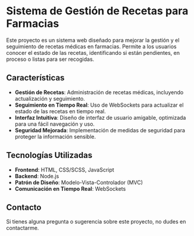# Sistema de Gestión de Recetas para Farmacias

Este proyecto es un sistema web diseñado para mejorar la gestión y el seguimiento de recetas médicas en farmacias. Permite a los usuarios conocer el estado de las recetas, identificando si están pendientes, en proceso o listas para ser recogidas.

## Características

- **Gestión de Recetas**: Administración de recetas médicas, incluyendo actualización y seguimiento.
- **Seguimiento en Tiempo Real**: Uso de WebSockets para actualizar el estado de las recetas en tiempo real.
- **Interfaz Intuitiva**: Diseño de interfaz de usuario amigable, optimizada para una fácil navegación y uso.
- **Seguridad Mejorada**: Implementación de medidas de seguridad para proteger la información sensible.

## Tecnologías Utilizadas

- **Frontend**: HTML, CSS/SCSS, JavaScript
- **Backend**: Node.js
- **Patrón de Diseño**: Modelo-Vista-Controlador (MVC)
- **Comunicación en Tiempo Real**: WebSockets

## Contacto

Si tienes alguna pregunta o sugerencia sobre este proyecto, no dudes en contactarme.
